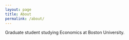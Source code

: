 ```yaml
---
layout: page
title: About
permalink: /about/
---
```


Graduate student studying Economics at Boston University.

